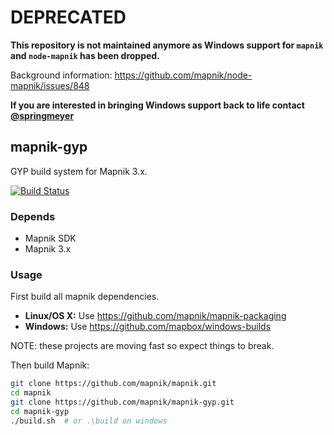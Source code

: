 # DEPRECATED

**This repository is not maintained anymore as Windows support for `mapnik` and `node-mapnik` has been dropped.**

Background information: https://github.com/mapnik/node-mapnik/issues/848

**If you are interested in bringing Windows support back to life contact [@springmeyer](https://github.com/springmeyer)**


## mapnik-gyp

GYP build system for Mapnik 3.x.

[![Build Status](https://travis-ci.org/mapnik/mapnik-gyp.svg?branch=master)](https://travis-ci.org/mapnik/mapnik-gyp)

### Depends

  - Mapnik SDK
  - Mapnik 3.x

### Usage

First build all mapnik dependencies.

 - **Linux/OS X:** Use https://github.com/mapnik/mapnik-packaging
 - **Windows:** Use https://github.com/mapbox/windows-builds

NOTE: these projects are moving fast so expect things to break.

Then build Mapnik:

```sh
git clone https://github.com/mapnik/mapnik.git
cd mapnik
git clone https://github.com/mapnik/mapnik-gyp.git
cd mapnik-gyp
./build.sh  # or .\build on windows
```

